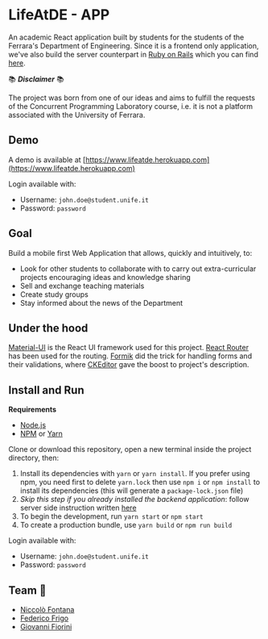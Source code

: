 # LifeAtDE - APP
An academic React application built by students for the students of the Ferrara's Department of Engineering.
Since it is a frontend only application, we've also build the server counterpart in [Ruby on Rails](https://rubyonrails.org/) which you can find [here](https://github.com/NicFontana/lifeatde-api).

:books: *__Disclaimer__* :books:

The project was born from one of our ideas and aims to fulfill the requests of the Concurrent Programming Laboratory course, i.e. it is not a platform associated with the University of Ferrara.

## Demo
A demo is available at [https://www.lifeatde.herokuapp.com](https://www.lifeatde.herokuapp.com)

Login available with:
* Username: ```john.doe@student.unife.it```
* Password: ```password```

## Goal
Build a mobile first Web Application that allows, quickly and intuitively, to:
* Look for other students to collaborate with to carry out extra-curricular projects encouraging ideas and knowledge sharing
* Sell and exchange teaching materials
* Create study groups
* Stay informed about the news of the Department

## Under the hood
[Material-UI](https://material-ui.com/) is the React UI framework used for this project. [React Router](https://reacttraining.com/react-router/) has been used for the routing. [Formik](https://jaredpalmer.com/formik) did the trick for handling forms and their validations, where [CKEditor](https://ckeditor.com/) gave the boost to project's description.

## Install and Run

**Requirements**

* [Node.js](https://nodejs.org/it/)
* [NPM](https://www.npmjs.com/) or [Yarn](https://yarnpkg.com/lang/en/)

Clone or download this repository, open a new terminal inside the project directory, then:

1. Install its dependencies with ```yarn``` or ```yarn install```. If you prefer using npm, you need first to delete ```yarn.lock``` then use ```npm i``` or ```npm install``` to install its dependencies (this will generate a ```package-lock.json``` file)
2. *Skip this step if you already installed the backend application*: follow server side instruction written [here](https://github.com/NicFontana/lifeatde-api)
3. To begin the development, run ```yarn start``` or ```npm start```
4. To create a production bundle, use ```yarn build``` or ```npm run build```

Login available with:
* Username: ```john.doe@student.unife.it```
* Password: ```password```

## Team :rocket:
* [Niccolò Fontana](https://github.com/NicFontana)
* [Federico Frigo](https://github.com/xBlue0)
* [Giovanni Fiorini](https://github.com/GiovanniFiorini)